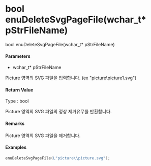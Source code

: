 # bool enuDeleteSvgPageFile\(wchar\_t\* pStrFileName\)

bool enuDeleteSvgPageFile\(wchar\_t\* pStrFileName\)

#### Parameters

* wchar\_t\* pStrFileName

Picture 영역의 SVG 파일을 입력합니다. \(ex "picture\\picture1.svg"\)

#### Return Value

Type : bool

Picture 영역의 SVG 파일의 정상 제거유무를 반환합니다.

#### Remarks

Picture 영역의 SVG 파일을 제거합니다.

#### Examples

```cpp
enuDeleteSvgPageFile(L"picture\\picture.svg");
```



